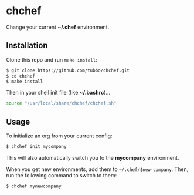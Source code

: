 # chchef

Change your current **~/.chef** environment.

## Installation

Clone this repo and run `make install`:

```bash
$ git clone https://github.com/tubbo/chchef.git
$ cd chchef
$ make install
```

Then in your shell init file (like **~/.bashrc**)...

```bash
source "/usr/local/share/chchef/chchef.sh"
```

## Usage

To initialize an org from your current config:

```bash
$ chchef init mycompany
```

This will also automatically switch you to the **mycompany**
environment.

When you get new environments, add them to `~/.chef/$new-company`. Then,
run the following command to switch to them:

```bash
$ chchef mynewcompany
```
